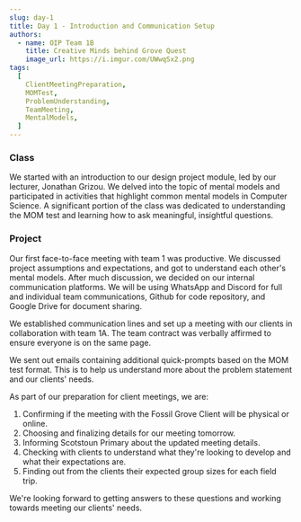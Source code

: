 ```yaml
---
slug: day-1
title: Day 1 - Introduction and Communication Setup
authors:
  - name: OIP Team 1B
    title: Creative Minds behind Grove Quest
    image_url: https://i.imgur.com/UWwqSx2.png
tags:
  [
    ClientMeetingPreparation,
    MOMTest,
    ProblemUnderstanding,
    TeamMeeting,
    MentalModels,
  ]
---
```


### Class

We started with an introduction to our design project module, led by our lecturer, Jonathan Grizou. We delved into the topic of mental models and participated in activities that highlight common mental models in Computer Science. A significant portion of the class was dedicated to understanding the MOM test and learning how to ask meaningful, insightful questions.

### Project

Our first face-to-face meeting with team 1 was productive. We discussed project assumptions and expectations, and got to understand each other's mental models. After much discussion, we decided on our internal communication platforms. We will be using WhatsApp and Discord for full and individual team communications, Github for code repository, and Google Drive for document sharing.

We established communication lines and set up a meeting with our clients in collaboration with team 1A. The team contract was verbally affirmed to ensure everyone is on the same page.

We sent out emails containing additional quick-prompts based on the MOM test format. This is to help us understand more about the problem statement and our clients' needs.

As part of our preparation for client meetings, we are:

1. Confirming if the meeting with the Fossil Grove Client will be physical or online.
2. Choosing and finalizing details for our meeting tomorrow.
3. Informing Scotstoun Primary about the updated meeting details.
4. Checking with clients to understand what they're looking to develop and what their expectations are.
5. Finding out from the clients their expected group sizes for each field trip.

We're looking forward to getting answers to these questions and working towards meeting our clients' needs.
